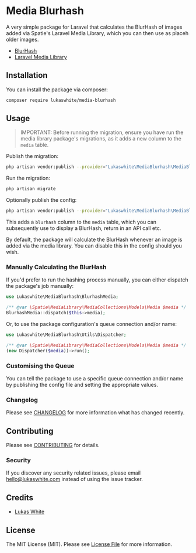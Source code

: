 # Media Blurhash

A very simple package for Laravel that calculates the BlurHash of images added via Spatie's Laravel Media Library, which you can then use as placeh
older images.

 - [BlurHash](https://blurha.sh/)
 - [Laravel Media Library](https://spatie.be/docs/laravel-medialibrary)

## Installation

You can install the package via composer:

```bash
composer require lukaswhite/media-blurhash
```

## Usage

> IMPORTANT: Before running the migration, ensure you have run the media library package's migrations, as it adds a new column to the `media` table.

Publish the migration:

```bash
php artisan vendor:publish --provider="Lukaswhite\MediaBlurhash\MediaBlurhashServiceProvider" --tag=migrations
```

Run the migration:

```bash
php artisan migrate
```

Optionally publish the config:

```bash
php artisan vendor:publish --provider="Lukaswhite\MediaBlurhash\MediaBlurhashServiceProvider" --tag=config
```

This adds a `blurhash` column to the `media` table, which you can subsequently use to display a BlurHash, return in an API call etc.

By default, the package will calculate the BlurHash whenever an image is added via the media library. You can disable this in the config should you wish.

### Manually Calculating the BlurHash

If you'd prefer to run the hashing process manually, you can either dispatch the package's job manually:

```php
use Lukaswhite\MediaBlurhash\BlurhashMedia;

/** @var \Spatie\MediaLibrary\MediaCollections\Models\Media $media */
BlurhashMedia::dispatch($this->media);
``` 

Or, to use the package configuration's queue connection and/or name:

```php
use Lukaswhite\MediaBlurhash\Utils\Dispatcher;

/** @var \Spatie\MediaLibrary\MediaCollections\Models\Media $media */
(new Dispatcher($media))->run();
```

### Customising the Queue

You can tell the package to use a specific queue connection and/or name by publishing the config file and setting the appropriate values.

### Changelog

Please see [CHANGELOG](CHANGELOG.md) for more information what has changed recently.

## Contributing

Please see [CONTRIBUTING](CONTRIBUTING.md) for details.

### Security

If you discover any security related issues, please email hello@lukaswhite.com instead of using the issue tracker.

## Credits

-   [Lukas White](https://github.com/lukaswhite)

## License

The MIT License (MIT). Please see [License File](LICENSE.md) for more information.
